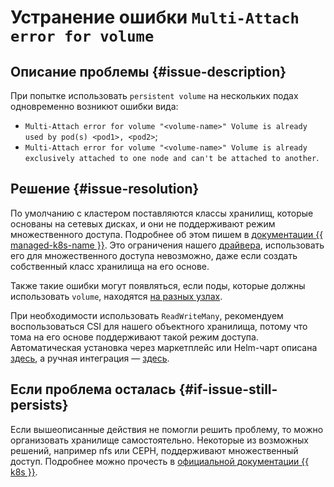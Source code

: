 # Устранение ошибки `Multi-Attach error for volume`


## Описание проблемы {#issue-description}

При попытке использовать `persistent volume` на нескольких подах одновременно возникют ошибки вида:
* `Multi-Attach error for volume "<volume-name>" Volume is already used by pod(s) <pod1>, <pod2>`;
* `Multi-Attach error for volume "<volume-name>" Volume is already exclusively attached to one node and can't be attached to another`.

## Решение {#issue-resolution}

По умолчанию с кластером поставляются классы хранилищ, которые основаны на сетевых дисках, и они не поддерживают режим множественного доступа. Подробнее об этом пишем в [документации {{ managed-k8s-name }}](../../../managed-kubernetes/operations/volumes/manage-storage-class.md). Это ограничения нашего [драйвера](https://github.com/yandex-cloud/k8s-csi-s3), использовать его для множественного доступа невозможно, даже если создать собственный класс хранилища на его основе.

Также такие ошибки могут появляться, если поды, которые должны использовать `volume`, находятся [на разных узлах](https://kubernetes.io/docs/concepts/storage/persistent-volumes/#access-modes).

При необходимости использовать `ReadWriteMany`, рекомендуем воспользоваться CSI для нашего объектного хранилища, потому что тома на его основе поддерживают такой режим доступа. Автоматическая установка через маркетплейс или Helm-чарт описана [здесь](../../../managed-kubernetes/operations/applications/csi-s3.md), а ручная интеграция — [здесь](../../../managed-kubernetes/operations/volumes/s3-csi-integration.md).

## Если проблема осталась {#if-issue-still-persists}

Если вышеописанные действия не помогли решить проблему, то можно организовать хранилище самостоятельно. Некоторые из возможных решений, например nfs или CEPH, поддерживают множественный доступ. Подробнее можно прочесть в [официальной документации {{ k8s }}](https://kubernetes.io/docs/concepts/storage/persistent-volumes/#access-modes).